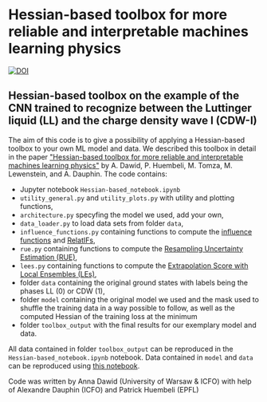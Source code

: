 # Hessian-based toolbox for more reliable and interpretable machines learning physics

[![DOI](https://zenodo.org/badge/391143558.svg)](https://zenodo.org/badge/latestdoi/391143558)

## Hessian-based toolbox on the example of the CNN trained to recognize between the Luttinger liquid (LL) and the charge density wave I (CDW-I)
The aim of this code is to give a possibility of applying a Hessian-based toolbox to your own ML model and data. We described this toolbox in detail in the paper ["Hessian-based toolbox for more reliable and interpretable machines learning physics"](https://arxiv.org/abs/?) by A. Dawid, P. Huembeli, M. Tomza, M. Lewenstein, and A. Dauphin. The code contains:
- Jupyter notebook `Hessian-based_notebook.ipynb`
- `utility_general.py` and `utility_plots.py` with utility and plotting functions,
- `architecture.py` specyfing the model we used, add your own,
- `data_loader.py` to load data sets from folder `data`,
- `influence_functions.py` containing functions to compute the [influence functions](http://proceedings.mlr.press/v70/koh17a.html) and [RelatIFs](https://proceedings.mlr.press/v108/barshan20a),
- `rue.py` containing functions to compute the [Resampling Uncertainty Estimation (RUE)](https://proceedings.mlr.press/v89/schulam19a),
- `lees.py` containing functions to compute the [Extrapolation Score with Local Ensembles (LEs)](https://openreview.net/forum?id=BJl6bANtwH),
- folder `data` containing the original ground states with labels being the phases LL (0) or CDW (1),
- folder `model` containing the original model we used and the mask used to shuffle the training data in a way possible to follow, as well as the computed Hessian of the training loss at the minimum
- folder `toolbox_output` with the final results for our exemplary model and data.

All data contained in folder `toolbox_output` can be reproduced in the `Hessian-based_notebook.ipynb` notebook.
Data contained in `model` and `data` can be reproduced using [this notebook](https://doi.org/10.5281/zenodo.3759432).

Code was written by Anna Dawid (University of Warsaw & ICFO) with help of Alexandre Dauphin (ICFO) and Patrick Huembeli (EPFL)
